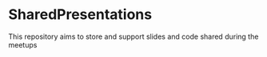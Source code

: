 # SharedPresentations
This repository aims to store and support slides and code shared during the meetups
